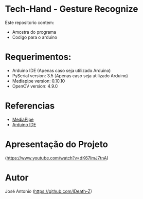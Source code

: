 # Tech-Hand - Gesture Recognize

Este repositorio contem:
* Amostra do programa
* Codigo para o arduino

# Requerimentos:
* Arduino IDE (Apenas caso seja utilizado Arduino)
* PySerial version: 3.5 (Apenas caso seja utilizado Arduino)
* Mediapipe version: 0.10.10
* OpenCV version: 4.9.0

# Referencias
* [MediaPipe](https://mediapipe.dev/)
* [Arduino IDE](https://www.arduino.cc/en/software)

# Apresentação do Projeto

(https://www.youtube.com/watch?v=dK67ImJ7tnA)

# Autor

José Antonio (https://github.com/IDeath-Z)
